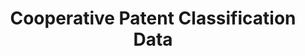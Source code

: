 ---
bigquery: https://console.cloud.google.com/bigquery?p=patents-public-data&d=cpc&page=dataset
citation: '“Cooperative Patent Classification” by the EPO and USPTO, for public use. '
contributors: EPO, USPTO
cost: None
description: Cooperative Patent Classification Data contains the scheme and definitions
  of the Cooperative Patent Classification system for classifying patent documents.
  The CPC is the result of a partnership between the EPO and the USPTO in their joint
  effort to develop a common, internationally compatible classification system for
  technical documents, in particular patent publications, which will be used by both
  offices in the patent granting process
documentation: https://www.cooperativepatentclassification.org/cpcSchemeAndDefinitions
last_edit: 04/05/2022, 22:02:07
location: https://www.cooperativepatentclassification.org/index
maintained_by: USPTO, EPO
schema_fields:
- date_revised
- breakdownCode
- residual_references
- not_allocatable
- breakdown_code
- applicationReferences
- notAllocatable
- status
- residualReferences
- parents
- ipcConcordant
- ipc_concordant
- glossary
- definition
- limiting_references
- sizeCache
- informativeReferences
- children
- title_part
- dateRevised
- childGroups
- titlePart
- application_references
- symbol
- informative_references
- limitingReferences
- level
- titleFull
- title_full
- synonyms
- child_groups
- additional_only
shortname: cooperative_patent_classification
tags:
- patents
- science
title: Cooperative Patent Classification Data
uuid: 984374a7-16e9-4b35-9445-458daceb01bf
---